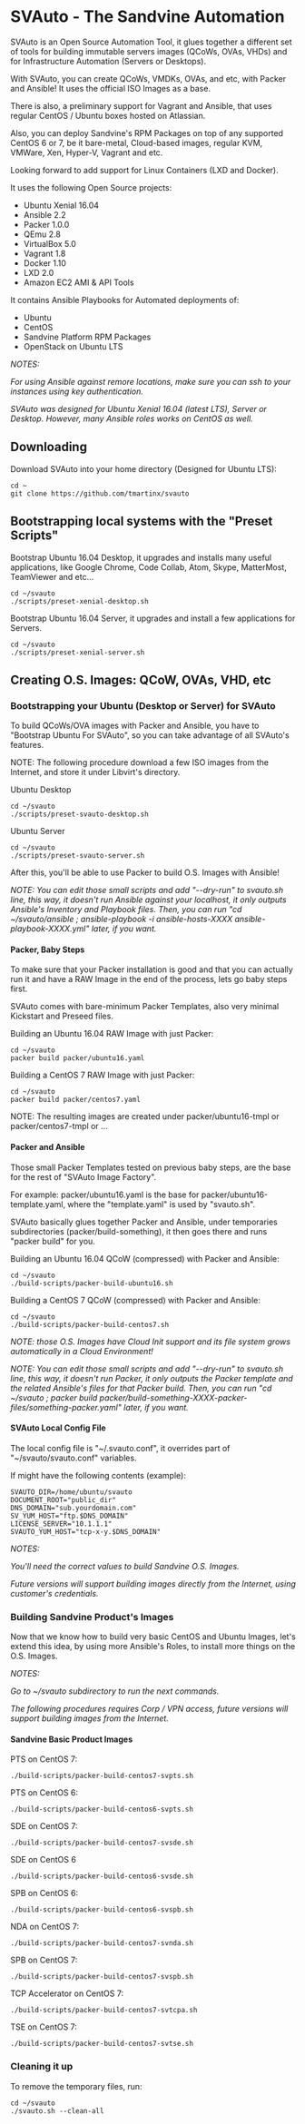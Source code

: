
# SVAuto - The Sandvine Automation

SVAuto is an Open Source Automation Tool, it glues together a different set of tools for building immutable servers images (QCoWs, OVAs, VHDs) and for Infrastructure Automation (Servers or Desktops).

With SVAuto, you can create QCoWs, VMDKs, OVAs, and etc, with Packer and Ansible! It uses the official ISO Images as a base.

There is also, a preliminary support for Vagrant and Ansible, that uses regular CentOS / Ubuntu boxes hosted on Atlassian.

Also, you can deploy Sandvine's RPM Packages on top of any supported CentOS 6 or 7, be it bare-metal, Cloud-based images, regular KVM, VMWare, Xen, Hyper-V, Vagrant and etc.

Looking forward to add support for Linux Containers (LXD and Docker).

It uses the following Open Source projects:

* Ubuntu Xenial 16.04
* Ansible 2.2
* Packer 1.0.0
* QEmu 2.8
* VirtualBox 5.0
* Vagrant 1.8
* Docker 1.10
* LXD 2.0
* Amazon EC2 AMI & API Tools

It contains Ansible Playbooks for Automated deployments of:

* Ubuntu
* CentOS
* Sandvine Platform RPM Packages
* OpenStack on Ubuntu LTS

*NOTES:*

*For using Ansible against remore locations, make sure you can ssh to your instances using key authentication.*

*SVAuto was designed for Ubuntu Xenial 16.04 (latest LTS), Server or Desktop. However, many Ansible roles works on CentOS as well.*

## Downloading

Download SVAuto into your home directory (Designed for Ubuntu LTS):

    cd ~
    git clone https://github.com/tmartinx/svauto

## Bootstrapping local systems with the "Preset Scripts"

Bootstrap Ubuntu 16.04 Desktop, it upgrades and installs many useful applications, like Google Chrome, Code Collab, Atom, Skype, MatterMost, TeamViewer and etc...

    cd ~/svauto
    ./scripts/preset-xenial-desktop.sh

Bootstrap Ubuntu 16.04 Server, it upgrades and install a few applications for Servers.

    cd ~/svauto
    ./scripts/preset-xenial-server.sh

## Creating O.S. Images: QCoW, OVAs, VHD, etc 

### Bootstrapping your Ubuntu (Desktop or Server) for SVAuto

To build QCoWs/OVA images with Packer and Ansible, you have to "Bootstrap Ubuntu For SVAuto", so you can take advantage of all SVAuto's features.

NOTE: The following procedure download a few ISO images from the Internet, and store it under Libvirt's directory.

Ubuntu Desktop

    cd ~/svauto
    ./scripts/preset-svauto-desktop.sh

Ubuntu Server

    cd ~/svauto
    ./scripts/preset-svauto-server.sh

After this, you'll be able to use Packer to build O.S. Images with Ansible!

*NOTE: You can edit those small scripts and add "--dry-run" to svauto.sh line, this way, it doesn't run Ansible against your localhost, it only outputs Ansible's Inventory and Playbook files. Then, you can run "cd ~/svauto/ansible ; ansible-playbook -i ansible-hosts-XXXX ansible-playbook-XXXX.yml" later, if you want.*

#### Packer, Baby Steps

To make sure that your Packer installation is good and that you can actually run it and have a RAW Image in the end of the process, lets go baby steps first.

SVAuto comes with bare-minimum Packer Templates, also very minimal Kickstart and Preseed files.

Building an Ubuntu 16.04 RAW Image with just Packer:

    cd ~/svauto
    packer build packer/ubuntu16.yaml

Building a CentOS 7 RAW Image with just Packer:

    cd ~/svauto
    packer build packer/centos7.yaml

NOTE: The resulting images are created under packer/ubuntu16-tmpl or packer/centos7-tmpl or ...

#### Packer and Ansible

Those small Packer Templates tested on previous baby steps, are the base for the rest of "SVAuto Image Factory".

For example: packer/ubuntu16.yaml is the base for packer/ubuntu16-template.yaml, where the "template.yaml" is used by "svauto.sh".

SVAuto basically glues together Packer and Ansible, under temporaries subdirectories (packer/build-something), it then goes there and runs "packer build" for you.

Building an Ubuntu 16.04 QCoW (compressed) with Packer and Ansible:

    cd ~/svauto
    ./build-scripts/packer-build-ubuntu16.sh

Building a CentOS 7 QCoW (compressed) with Packer and Ansible:

    cd ~/svauto
    ./build-scripts/packer-build-centos7.sh

*NOTE: those O.S. Images have Cloud Init support and its file system grows automatically in a Cloud Environment!*

*NOTE: You can edit those small scripts and add "--dry-run" to svauto.sh line, this way, it doesn't run Packer, it only outputs the Packer template and the related Ansible's files for that Packer build. Then, you can run "cd ~/svauto ; packer build packer/build-something-XXXX-packer-files/something-packer.yaml" later, if you want.*

#### SVAuto Local Config File

The local config file is "~/.svauto.conf", it overrides part of "~/svauto/svauto.conf" variables.

If might have the following contents (example):

    SVAUTO_DIR=/home/ubuntu/svauto
    DOCUMENT_ROOT="public_dir"
    DNS_DOMAIN="sub.yourdomain.com"
    SV_YUM_HOST="ftp.$DNS_DOMAIN"
    LICENSE_SERVER="10.1.1.1"
    SVAUTO_YUM_HOST="tcp-x-y.$DNS_DOMAIN"

*NOTES:*

*You'll need the correct values to build Sandvine O.S. Images.*

*Future versions will support building images directly from the Internet, using customer's credentials.*

### Building Sandvine Product's Images

Now that we know how to build very basic CentOS and Ubuntu Images, let's extend this idea, by using more Ansible's Roles, to install more things on the O.S. Images.

*NOTES:*

*Go to ~/svauto subdirectory to run the next commands.*

*The following procedures requires Corp / VPN access, future versions will support building images from the Internet.*

#### Sandvine Basic Product Images

PTS on CentOS 7:

    ./build-scripts/packer-build-centos7-svpts.sh

PTS on CentOS 6:

    ./build-scripts/packer-build-centos6-svpts.sh

SDE on CentOS 7:

    ./build-scripts/packer-build-centos7-svsde.sh

SDE on CentOS 6

    ./build-scripts/packer-build-centos6-svsde.sh

SPB on CentOS 6:

    ./build-scripts/packer-build-centos6-svspb.sh

NDA on CentOS 7:

    ./build-scripts/packer-build-centos7-svnda.sh

SPB on CentOS 7:

    ./build-scripts/packer-build-centos7-svspb.sh

TCP Accelerator on CentOS 7:

    ./build-scripts/packer-build-centos7-svtcpa.sh

TSE on CentOS 7:

    ./build-scripts/packer-build-centos7-svtse.sh

### Cleaning it up

To remove the temporary files, run:

    cd ~/svauto
    ./svauto.sh --clean-all
